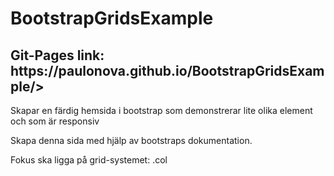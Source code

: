 # BootstrapGridsExample

<h2>Git-Pages link: https://paulonova.github.io/BootstrapGridsExample/></h2>

<p>Skapar en färdig hemsida i bootstrap som demonstrerar lite olika element och som är responsiv</p>
<p>Skapa denna sida med hjälp av bootstraps dokumentation.</p>
<p>Fokus ska ligga på grid-systemet: .col</p>
